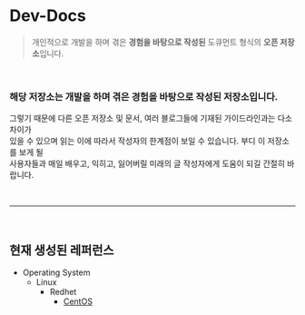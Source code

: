 # Dev-Docs
> 개인적으로 개발을 하며 겪은 **경험을 바탕으로 작성된** 도큐먼트 형식의 **오픈 저장소**입니다.  

<br/>

### 해당 저장소는 개발을 하며 겪은 경험을 바탕으로 작성된 저장소입니다.  
그렇기 때문에 다른 오픈 저장소 및 문서, 여러 블로그들에 기재된 가이드라인과는 다소 차이가  
있을 수 있으며 읽는 이에 따라서 작성자의 한계점이 보일 수 있습니다. 부디 이 저장소를 보게 될  
사용자들과 매일 배우고, 익히고, 잃어버릴 미래의 글 작성자에게 도움이 되길 간절히 바랍니다.  

<br/>
<hr/>
<br/>

## 현재 생성된 레퍼런스
- Operating System
  - Linux
    - Redhet
      - [CentOS](https://github.com/ionio-dev/Dev-Docs/tree/master/OperatingSystem/Linux/Redhet/CentOS)
